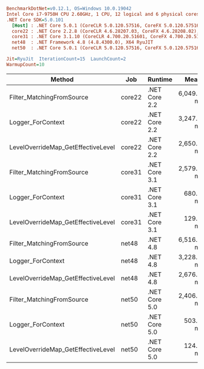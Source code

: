 ``` ini

BenchmarkDotNet=v0.12.1, OS=Windows 10.0.19042
Intel Core i7-9750H CPU 2.60GHz, 1 CPU, 12 logical and 6 physical cores
.NET Core SDK=5.0.101
  [Host] : .NET Core 5.0.1 (CoreCLR 5.0.120.57516, CoreFX 5.0.120.57516), X64 RyuJIT
  core22 : .NET Core 2.2.8 (CoreCLR 4.6.28207.03, CoreFX 4.6.28208.02), X64 RyuJIT
  core31 : .NET Core 3.1.10 (CoreCLR 4.700.20.51601, CoreFX 4.700.20.51901), X64 RyuJIT
  net48  : .NET Framework 4.8 (4.8.4300.0), X64 RyuJIT
  net50  : .NET Core 5.0.1 (CoreCLR 5.0.120.57516, CoreFX 5.0.120.57516), X64 RyuJIT

Jit=RyuJit  IterationCount=15  LaunchCount=2  
WarmupCount=10  

```
|                             Method |    Job |       Runtime |       Mean |    Error |    StdDev |
|----------------------------------- |------- |-------------- |-----------:|---------:|----------:|
|          Filter_MatchingFromSource | core22 | .NET Core 2.2 | 6,049.1 ns | 77.42 ns | 111.03 ns |
|                  Logger_ForContext | core22 | .NET Core 2.2 | 3,247.9 ns | 25.49 ns |  37.37 ns |
| LevelOverrideMap_GetEffectiveLevel | core22 | .NET Core 2.2 | 2,650.3 ns | 25.27 ns |  37.82 ns |
|          Filter_MatchingFromSource | core31 | .NET Core 3.1 | 2,579.1 ns | 52.18 ns |  78.11 ns |
|                  Logger_ForContext | core31 | .NET Core 3.1 |   680.8 ns |  6.78 ns |  10.15 ns |
| LevelOverrideMap_GetEffectiveLevel | core31 | .NET Core 3.1 |   129.1 ns |  2.83 ns |   4.24 ns |
|          Filter_MatchingFromSource |  net48 |      .NET 4.8 | 6,516.8 ns | 66.77 ns |  97.88 ns |
|                  Logger_ForContext |  net48 |      .NET 4.8 | 3,228.3 ns | 18.53 ns |  27.73 ns |
| LevelOverrideMap_GetEffectiveLevel |  net48 |      .NET 4.8 | 2,676.8 ns | 18.21 ns |  27.25 ns |
|          Filter_MatchingFromSource |  net50 | .NET Core 5.0 | 2,406.7 ns | 53.78 ns |  78.84 ns |
|                  Logger_ForContext |  net50 | .NET Core 5.0 |   503.0 ns |  5.65 ns |   8.28 ns |
| LevelOverrideMap_GetEffectiveLevel |  net50 | .NET Core 5.0 |   124.8 ns |  1.29 ns |   1.93 ns |
